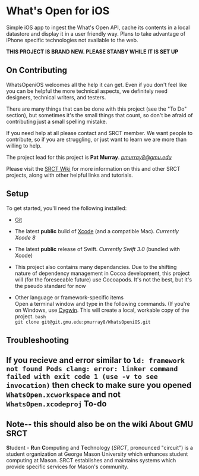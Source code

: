 


What's Open for iOS
===

Simple iOS app to ingest the What's Open API, cache its contents in a local datastore and display it in a user friendly way. Plans to take advantage of iPhone specific technologies not available to the web.



**THIS PROJECT IS BRAND NEW. PLEASE STANBY WHILE IT IS SET UP**




On Contributing
---

WhatsOpeniOS welcomes all the help it can get. Even if you don't feel like you can be helpful the more technical aspects, we definitely need designers, technical writers, and testers.

There are many things that can be done with this project (see the "To Do" section), but sometimes it's the small things that count, so don't be afraid of contributing just a small spelling mistake.

If you need help at all please contact and SRCT member. We want people to contribute, so if you are struggling, or just want to learn we are more than willing to help.

The project lead for this project is **Pat Murray**. *pmurray8@gmu.edu*

Please visit the [SRCT Wiki](http://wiki.srct.gmu.edu/) for more information on this and other SRCT projects, along with other helpful links and tutorials.


Setup
---
To get started, you'll need the following installed:
* [Git](http://git-scm.com/book/en/Getting-Started-Installing-Git)

* The latest **public** build of [Xcode](https://developer.apple.com/xcode/) (and a compatible Mac). *Currently Xcode 8*

* The latest **public** release of Swift. *Currently Swift 3.0* (bundled with Xcode)

* This project also contains many dependancies. Due to the shifting nature of dependency management in Cocoa development, this project will (for the foreseeable future) use Cocoapods. It's not the best, but it's the pseudo standard for now

* Other language or framework-specific items  
  Open a terminal window and type in the following commands. (If you're on Windows, use [Cygwin](http://www.cygwin.com/). This will create a local, workable copy of the project.
  ``bash``  
  ``git clone git@git.gmu.edu:pmurray8/WhatsOpeniOS.git``  

Troubleshooting
---
If you recieve and error similar to ``ld: framework not found Pods
clang: error: linker command failed with exit code 1 (use -v to see invocation)`` then check to make sure you opened ``WhatsOpen.xcworkspace`` and not ``WhatsOpen.xcodeproj``
  To-do
---
Note-- this should also be on the wiki
About GMU SRCT
---
**S**tudent - **R**un **C**omputing and **T**echnology (*SRCT*, pronounced "circuit") is a student organization at George Mason University which enhances student computing at Mason. SRCT establishes and maintains systems which provide specific services for Mason's community.
